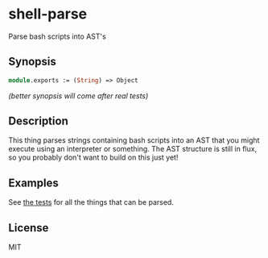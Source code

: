 # shell-parse

Parse bash scripts into AST's

## Synopsis

```ocaml
module.exports := (String) => Object
```

_(better synopsis will come after real tests)_

## Description

This thing parses strings containing bash scripts into an AST that you might
execute using an interpreter or something. The AST structure is still in flux,
so you probably don't want to build on this just yet!

## Examples

See [the tests](tests) for all the things that can be parsed.

## License

MIT
